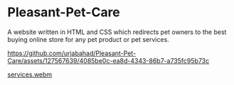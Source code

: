 # Pleasant-Pet-Care
A website written in HTML and CSS which redirects pet owners to the best buying online store for any pet product or pet services.

https://github.com/urjabahad/Pleasant-Pet-Care/assets/127567639/4085be0c-ea8d-4343-86b7-a735fc95b73c

[services.webm](https://github.com/urjabahad/Pleasant-Pet-Care/assets/127567639/1e489c79-e4ce-4aa2-84b9-4da02d1e35a4)
